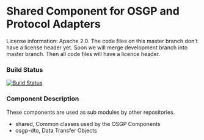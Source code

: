 # Shared Component for OSGP and Protocol Adapters

License information: Apache 2.0. The code files on this master branch don't have a license header yet. Soon we will merge development branch into master branch. Then all code files will have a licence header.

### Build Status

[![Build Status](http://54.77.62.182/job/OSGP_Shared_development/badge/icon?style=plastic)](http://54.77.62.182/job/OSGP_Shared_development/)

### Component Description

These components are used as sub modules by other repositories.

- shared, Common classes used by the OSGP Components
- osgp-dto, Data Transfer Objects
